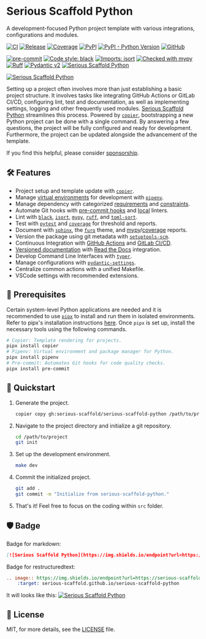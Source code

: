 # Serious Scaffold Python

A development-focused Python project template with various integrations, configurations and modules.

[![CI](https://github.com/serious-scaffold/serious-scaffold-python/actions/workflows/ci.yml/badge.svg)](https://github.com/serious-scaffold/serious-scaffold-python/actions/workflows/ci.yml)
[![Release](https://github.com/serious-scaffold/serious-scaffold-python/actions/workflows/release.yml/badge.svg)](https://github.com/serious-scaffold/serious-scaffold-python/actions/workflows/release.yml)
[![Coverage](https://img.shields.io/endpoint?url=https://serious-scaffold.github.io/serious-scaffold-python/reports/coverage/coverage_badge.json)](https://serious-scaffold.github.io/serious-scaffold-python/reports/coverage)
[![PyPI](https://img.shields.io/pypi/v/serious-scaffold)](https://pypi.org/project/serious-scaffold/)
[![PyPI - Python Version](https://img.shields.io/pypi/pyversions/serious-scaffold)](https://pypi.org/project/serious-scaffold/)
[![GitHub](https://img.shields.io/github/license/serious-scaffold/serious-scaffold-python)](https://github.com/serious-scaffold/serious-scaffold-python/blob/main/LICENSE)

[![pre-commit](https://img.shields.io/badge/pre--commit-enabled-brightgreen?logo=pre-commit)](https://github.com/pre-commit/pre-commit)
[![Code style: black](https://img.shields.io/badge/code%20style-black-000000.svg)](https://github.com/psf/black)
[![Imports: isort](https://img.shields.io/badge/%20imports-isort-%231674b1?style=flat&labelColor=ef8336)](https://pycqa.github.io/isort/)
[![Checked with mypy](https://www.mypy-lang.org/static/mypy_badge.svg)](http://mypy-lang.org/)
[![Ruff](https://img.shields.io/endpoint?url=https://raw.githubusercontent.com/astral-sh/ruff/main/assets/badge/v2.json)](https://github.com/astral-sh/ruff)
[![Pydantic v2](https://img.shields.io/endpoint?url=https://raw.githubusercontent.com/pydantic/pydantic/5697b1e4c4a9790ece607654e6c02a160620c7e1/docs/badge/v2.json)](https://pydantic.dev)
[![Serious Scaffold Python](https://img.shields.io/endpoint?url=https://serious-scaffold.github.io/serious-scaffold-python/_static/badges/logo.json)](https://serious-scaffold.github.io/serious-scaffold-python)

[![Serious Scaffold Python](https://serious-scaffold.github.io/serious-scaffold-python/_static/images/logo.svg)](https://github.com/serious-scaffold/serious-scaffold-python)

Setting up a project often involves more than just establishing a basic project structure. It involves tasks like integrating GitHub Actions or GitLab CI/CD, configuring lint, test and documentation, as well as implementing settings, logging and other frequently used modules. [Serious Scaffold Python](https://github.com/serious-scaffold/serious-scaffold-python) streamlines this process. Powered by [`copier`](https://copier.readthedocs.io/), bootstrapping a new Python project can be done with a single command. By answering a few questions, the project will be fully configured and ready for development. Furthermore, the project can be updated alongside the advancement of the template.

If you find this helpful, please consider [sponsorship](https://github.com/sponsors/huxuan).

## 🛠️ Features

- Project setup and template update with [`copier`](https://copier.readthedocs.io/).
- Manage [virtual environments](https://docs.python.org/3/glossary.html#term-virtual-environment) for development with [`pipenv`](https://pipenv.pypa.io/).
- Manage dependency with categorized [requirements](https://pip.pypa.io/en/stable/user_guide/#requirements-files) and [constraints](https://pip.pypa.io/en/stable/user_guide/#constraints-files).
- Automate Git hooks with [pre-commit hooks](https://github.com/pre-commit/pre-commit-hooks) and [local](https://pre-commit.com/#repository-local-hooks) linters.
- Lint with [`black`](https://github.com/psf/black), [`isort`](https://pycqa.github.io/isort/), [`mypy`](http://www.mypy-lang.org/), [`ruff`](https://github.com/charliermarsh/ruff), and [`toml-sort`](https://github.com/pappasam/toml-sort).
- Test with [`pytest`](https://pytest.org/) and [`coverage`](https://coverage.readthedocs.io) for threshold and reports.
- Document with [`sphinx`](https://www.sphinx-doc.org/), the [`furo`](https://pradyunsg.me/furo) theme, and [mypy](https://mypy.readthedocs.io/en/stable/command_line.html?report-generation)/[coverage](https://coverage.readthedocs.io/en/7.3.0/cmd.html#html-reporting-coverage-html) reports.
- Version the package using git metadata with [`setuptools-scm`](https://github.com/pypa/setuptools_scm/).
- Continuous Integration with [GitHub Actions](https://docs.github.com/actions) and [GitLab CI/CD](https://docs.gitlab.com/ee/ci/).
- [Versioned documentation](https://docs.readthedocs.io/en/stable/versions.html) with [Read the Docs](https://readthedocs.org/) integration.
- Develop Command Line Interfaces with [`typer`](https://typer.tiangolo.com/).
- Manage configurations with [`pydantic-settings`](https://docs.pydantic.dev/latest/usage/pydantic_settings/).
- Centralize common actions with a unified Makefile.
- VSCode settings with recommended extensions.

## 🔧 Prerequisites

Certain system-level Python applications are needed and it is recommended to use [`pipx`](https://pypa.github.io/pipx/) to install and run them in isolated environments. Refer to pipx's installation instructions [here](https://pypa.github.io/pipx/installation/). Once `pipx` is set up, install the necessary tools using the following commands.

```bash
# Copier: Template rendering for projects.
pipx install copier
# Pipenv: Virtual environment and package manager for Python.
pipx install pipenv
# Pre-commit: Automates Git hooks for code quality checks.
pipx install pre-commit
```

## 🚀 Quickstart

1. Generate the project.

   ```bash
   copier copy gh:serious-scaffold/serious-scaffold-python /path/to/project
   ```

2. Navigate to the project directory and initialize a git repository.

   ```bash
   cd /path/to/project
   git init
   ```

3. Set up the development environment.

   ```bash
   make dev
   ```

4. Commit the initialized project.

   ```bash
   git add .
   git commit -m "Initialize from serious-scaffold-python."
   ```

5. That's it! Feel free to focus on the coding within `src` folder.

## 🛡 Badge

Badge for markdown:

```markdown
[![Serious Scaffold Python](https://img.shields.io/endpoint?url=https://serious-scaffold.github.io/serious-scaffold-python/_static/badges/logo.json)](https://serious-scaffold.github.io/serious-scaffold-python)
```

Badge for restructuredtext:

```restructuredtext
.. image:: https://img.shields.io/endpoint?url=https://serious-scaffold.github.io/serious-scaffold-python/_static/badges/logo.json
    :target: serious-scaffold.github.io/serious-scaffold-python
```

It will looks like this: [![Serious Scaffold Python](https://img.shields.io/endpoint?url=https://serious-scaffold.github.io/serious-scaffold-python/_static/badges/logo.json)](https://serious-scaffold.github.io/serious-scaffold-python)

## 📜 License

MIT, for more details, see the [LICENSE](https://github.com/serious-scaffold/serious-scaffold-python/blob/main/LICENSE) file.
